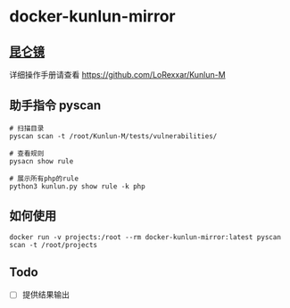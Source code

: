 # docker-kunlun-mirror

## [昆仑镜](https://github.com/LoRexxar/Kunlun-M)

详细操作手册请查看 https://github.com/LoRexxar/Kunlun-M

## 助手指令 pyscan

````shell script
# 扫描目录
pyscan scan -t /root/Kunlun-M/tests/vulnerabilities/

# 查看规则
pysacn show rule

# 展示所有php的rule
python3 kunlun.py show rule -k php    
````

## 如何使用

```shell script
docker run -v projects:/root --rm docker-kunlun-mirror:latest pyscan scan -t /root/projects  
```

## Todo

- [ ] 提供结果输出

